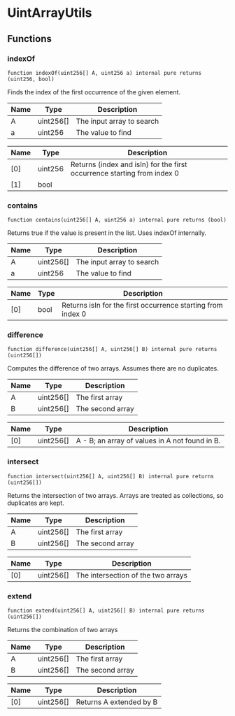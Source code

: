 # UintArrayUtils

## Functions

### indexOf

```solidity
function indexOf(uint256[] A, uint256 a) internal pure returns (uint256, bool)
```

Finds the index of the first occurrence of the given element.

| Name | Type | Description |
| ---- | ---- | ----------- |
| A | uint256[] | The input array to search |
| a | uint256 | The value to find |

| Name | Type | Description |
| ---- | ---- | ----------- |
| [0] | uint256 | Returns (index and isIn) for the first occurrence starting from index 0 |
| [1] | bool |  |

### contains

```solidity
function contains(uint256[] A, uint256 a) internal pure returns (bool)
```

Returns true if the value is present in the list. Uses indexOf internally.

| Name | Type | Description |
| ---- | ---- | ----------- |
| A | uint256[] | The input array to search |
| a | uint256 | The value to find |

| Name | Type | Description |
| ---- | ---- | ----------- |
| [0] | bool | Returns isIn for the first occurrence starting from index 0 |

### difference

```solidity
function difference(uint256[] A, uint256[] B) internal pure returns (uint256[])
```

Computes the difference of two arrays. Assumes there are no duplicates.

| Name | Type | Description |
| ---- | ---- | ----------- |
| A | uint256[] | The first array |
| B | uint256[] | The second array |

| Name | Type | Description |
| ---- | ---- | ----------- |
| [0] | uint256[] | A - B; an array of values in A not found in B. |

### intersect

```solidity
function intersect(uint256[] A, uint256[] B) internal pure returns (uint256[])
```

Returns the intersection of two arrays. Arrays are treated as collections, so duplicates are kept.

| Name | Type | Description |
| ---- | ---- | ----------- |
| A | uint256[] | The first array |
| B | uint256[] | The second array |

| Name | Type | Description |
| ---- | ---- | ----------- |
| [0] | uint256[] | The intersection of the two arrays |

### extend

```solidity
function extend(uint256[] A, uint256[] B) internal pure returns (uint256[])
```

Returns the combination of two arrays

| Name | Type | Description |
| ---- | ---- | ----------- |
| A | uint256[] | The first array |
| B | uint256[] | The second array |

| Name | Type | Description |
| ---- | ---- | ----------- |
| [0] | uint256[] | Returns A extended by B |

